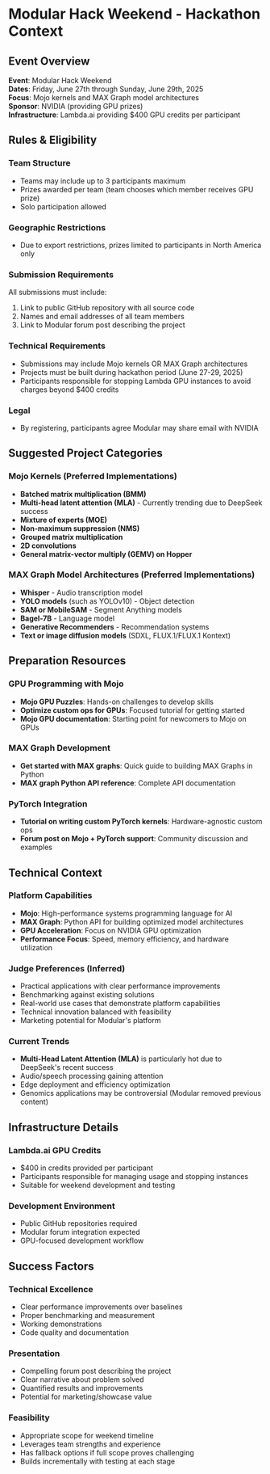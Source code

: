 # Modular Hack Weekend - Hackathon Context

## Event Overview

**Event**: Modular Hack Weekend  
**Dates**: Friday, June 27th through Sunday, June 29th, 2025  
**Focus**: Mojo kernels and MAX Graph model architectures  
**Sponsor**: NVIDIA (providing GPU prizes)  
**Infrastructure**: Lambda.ai providing $400 GPU credits per participant  

## Rules & Eligibility

### Team Structure
- Teams may include up to 3 participants maximum
- Prizes awarded per team (team chooses which member receives GPU prize)
- Solo participation allowed

### Geographic Restrictions
- Due to export restrictions, prizes limited to participants in North America only

### Submission Requirements
All submissions must include:
1. Link to public GitHub repository with all source code
2. Names and email addresses of all team members
3. Link to Modular forum post describing the project

### Technical Requirements
- Submissions may include Mojo kernels OR MAX Graph architectures
- Projects must be built during hackathon period (June 27-29, 2025)
- Participants responsible for stopping Lambda GPU instances to avoid charges beyond $400 credits

### Legal
- By registering, participants agree Modular may share email with NVIDIA

## Suggested Project Categories

### Mojo Kernels (Preferred Implementations)
- **Batched matrix multiplication (BMM)**
- **Multi-head latent attention (MLA)** - Currently trending due to DeepSeek success
- **Mixture of experts (MOE)**
- **Non-maximum suppression (NMS)**
- **Grouped matrix multiplication**
- **2D convolutions**
- **General matrix-vector multiply (GEMV) on Hopper**

### MAX Graph Model Architectures (Preferred Implementations)
- **Whisper** - Audio transcription model
- **YOLO models** (such as YOLOv10) - Object detection
- **SAM or MobileSAM** - Segment Anything models
- **Bagel-7B** - Language model
- **Generative Recommenders** - Recommendation systems
- **Text or image diffusion models** (SDXL, FLUX.1/FLUX.1 Kontext)

## Preparation Resources

### GPU Programming with Mojo
- **Mojo GPU Puzzles**: Hands-on challenges to develop skills
- **Optimize custom ops for GPUs**: Focused tutorial for getting started
- **Mojo GPU documentation**: Starting point for newcomers to Mojo on GPUs

### MAX Graph Development
- **Get started with MAX graphs**: Quick guide to building MAX Graphs in Python
- **MAX graph Python API reference**: Complete API documentation

### PyTorch Integration
- **Tutorial on writing custom PyTorch kernels**: Hardware-agnostic custom ops
- **Forum post on Mojo + PyTorch support**: Community discussion and examples

## Technical Context

### Platform Capabilities
- **Mojo**: High-performance systems programming language for AI
- **MAX Graph**: Python API for building optimized model architectures
- **GPU Acceleration**: Focus on NVIDIA GPU optimization
- **Performance Focus**: Speed, memory efficiency, and hardware utilization

### Judge Preferences (Inferred)
- Practical applications with clear performance improvements
- Benchmarking against existing solutions
- Real-world use cases that demonstrate platform capabilities
- Technical innovation balanced with feasibility
- Marketing potential for Modular's platform

### Current Trends
- **Multi-Head Latent Attention (MLA)** is particularly hot due to DeepSeek's recent success
- Audio/speech processing gaining attention
- Edge deployment and efficiency optimization
- Genomics applications may be controversial (Modular removed previous content)

## Infrastructure Details

### Lambda.ai GPU Credits
- $400 in credits provided per participant
- Participants responsible for managing usage and stopping instances
- Suitable for weekend development and testing

### Development Environment
- Public GitHub repositories required
- Modular forum integration expected
- GPU-focused development workflow

## Success Factors

### Technical Excellence
- Clear performance improvements over baselines
- Proper benchmarking and measurement
- Working demonstrations
- Code quality and documentation

### Presentation
- Compelling forum post describing the project
- Clear narrative about problem solved
- Quantified results and improvements
- Potential for marketing/showcase value

### Feasibility
- Appropriate scope for weekend timeline
- Leverages team strengths and experience
- Has fallback options if full scope proves challenging
- Builds incrementally with testing at each stage